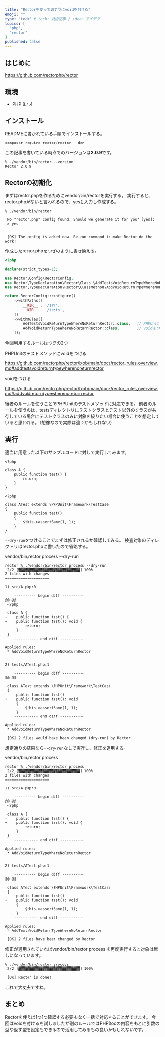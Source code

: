 ```yaml
---
title: "Rectorを使って返す型にvoidを付ける"
emoji: ""
type: "tech" # tech: 技術記事 / idea: アイデア
topics: [
  "php",
  "rector"
]
published: false
---
```


## はじめに

https://github.com/rectorphp/rector

## 環境

- PHP 8.4.4

## インストール

READMEに書かれている手順でインストールする。

```
composer require rector/rector --dev
```

この記事を書いている時点でのバージョンは**2.0.9**です。

```
% ./vendor/bin/rector --version
Rector 2.0.9
```

## Rectorの初期化

まずはrector.phpを作るためにvendor/bin/rectorを実行する。
実行すると、rector.phpがないと言われるので、yesと入力し作成する。

```
% ./vendor/bin/rector

 No "rector.php" config found. Should we generate it for you? [yes]:
 > yes 


 [OK] The config is added now. Re-run command to make Rector do the work!

```

作成したrector.phpをつぎのように書き換える。

```php
<?php

declare(strict_types=1);

use Rector\Config\RectorConfig;
use Rector\TypeDeclaration\Rector\Class_\AddTestsVoidReturnTypeWhereNoReturnRector;
use Rector\TypeDeclaration\Rector\ClassMethod\AddVoidReturnTypeWhereNoReturnRector;

return RectorConfig::configure()
    ->withPaths([
        __DIR__ . '/src',
        __DIR__ . '/tests',
    ])
    ->withRules([
        AddTestsVoidReturnTypeWhereNoReturnRector::class,   // PHPUnitテストメソッドにvoidをつける
        AddVoidReturnTypeWhereNoReturnRector::class,        // voidをつける
    ]);
```

今回利用するルールはつぎの2つ

PHPUnitのテストメソッドにvoidをつける

https://github.com/rectorphp/rector/blob/main/docs/rector_rules_overview.md#addtestsvoidreturntypewherenoreturnrector

voidをつける

https://github.com/rectorphp/rector/blob/main/docs/rector_rules_overview.md#addvoidreturntypewherenoreturnrector


後者のルールを使うことでPHPUnitのテストメソッドに対応できる。
前者のルールを使うのは、testsディレクトリにテストクラスとテスト以外のクラスが共存している場合にテストクラスのみに対象を絞りたい場合に使うことを想定していると思われる。（想像なので実際は違うかもしれない）


## 実行

適当に用意した以下のサンプルコードに対して実行してみます。

```php:src/A.php
<?php

class A {
    public function test() {
        return;
    }
}
```

```php:tests/ATest.php
<?php

class ATest extends \PHPUnit\Framework\TestCase
{
    public function test()
    {
        $this->assertSame(1, 1);
    }
}
```

`--dry-run`をつけることでまずは修正されるか確認してみる。
検査対象のディレクトリはrector.phpに書いたので省略する。

vendor/bin/rector process --dry-run

```
rector % ./vendor/bin/rector process --dry-run
 2/2 [▓▓▓▓▓▓▓▓▓▓▓▓▓▓▓▓▓▓▓▓▓▓▓▓▓▓▓▓] 100%
2 files with changes
====================

1) src/A.php:0

    ---------- begin diff ----------
@@ @@
 <?php

 class A {
-    public function test() {
+    public function test(): void {
         return;
     }
 }
    ----------- end diff -----------

Applied rules:
 * AddVoidReturnTypeWhereNoReturnRector


2) tests/ATest.php:1

    ---------- begin diff ----------
@@ @@

 class ATest extends \PHPUnit\Framework\TestCase
 {
-    public function test()
+    public function test(): void
     {
         $this->assertSame(1, 1);
     }
    ----------- end diff -----------

Applied rules:
 * AddVoidReturnTypeWhereNoReturnRector

 [OK] 2 files would have been changed (dry-run) by Rector

```

想定通りの結果なら`--dry-run`なしで実行し、修正を適用する。

vendor/bin/rector process 

```
rector % ./vendor/bin/rector process
 2/2 [▓▓▓▓▓▓▓▓▓▓▓▓▓▓▓▓▓▓▓▓▓▓▓▓▓▓▓▓] 100%
2 files with changes
====================

1) src/A.php:0

    ---------- begin diff ----------
@@ @@
 <?php

 class A {
-    public function test() {
+    public function test(): void {
         return;
     }
 }
    ----------- end diff -----------

Applied rules:
 * AddVoidReturnTypeWhereNoReturnRector


2) tests/ATest.php:1

    ---------- begin diff ----------
@@ @@

 class ATest extends \PHPUnit\Framework\TestCase
 {
-    public function test()
+    public function test(): void
     {
         $this->assertSame(1, 1);
     }
    ----------- end diff -----------

Applied rules:
 * AddTestsVoidReturnTypeWhereNoReturnRector

 [OK] 2 files have been changed by Rector

```

修正が適用されていればvendor/bin/rector process を再度実行すると対象は無しになっています。

```
% ./vendor/bin/rector process
 2/2 [▓▓▓▓▓▓▓▓▓▓▓▓▓▓▓▓▓▓▓▓▓▓▓▓▓▓▓▓] 100%

 [OK] Rector is done!

```

これで大丈夫ですね。

## まとめ

Rectorを使えば1つ1つ確認する必要もなく一括で対応することができます。
今回はvoidを付けるを試しましたが別のルールではPHPDocの内容をもとに引数の型や返す型を設定もできるので活用してみるもの良いかもしれないです。

